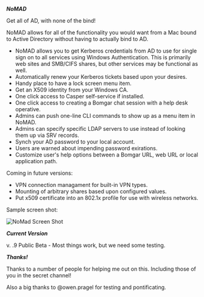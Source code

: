 ***NoMAD***

Get all of AD, with none of the bind!

NoMAD allows for all of the functionality you would want from a Mac bound to
Active Directory without having to actually bind to AD.

- NoMAD allows you to get Kerberos credentials from AD to use for single sign
on to all services using Windows Authentication. This is primarily web sites
and SMB/CIFS shares, but other services may be functional as well.
- Automatically renew your Kerberos tickets based upon your desires.
- Handy place to have a lock screen menu item.
- Get an X509 identity from your Windows CA.
- One click access to Casper self-service if installed.
- One click access to creating a Bomgar chat session with a help desk operative.
- Admins can push one-line CLI commands to show up as a menu item in NoMAD.
- Admins can specify specific LDAP servers to use instead of looking them up via SRV records.
- Synch your AD password to your local account.
- Users are warned about impending password exirations.
- Customize user's help options between a Bomgar URL, web URL or local application path.

Coming in future versions:

- VPN connection managament for built-in VPN types.
- Mounting of arbitrary shares based upon configured values.
- Put x509 certificate into an 802.1x profile for use with wireless networks.

Sample screen shot:

![NoMad Screen Shot](https://gitlab.com/Mactroll/NoMAD/raw/master/screen-shot "NoMAD Screen Shot")

***Current Version***

v. .9 Public Beta - Most things work, but we need some testing.

***Thanks!***

Thanks to a number of people for helping me out on this. Including those of you in the secret channel!

Also a big thanks to @owen.pragel for testing and pontificating.